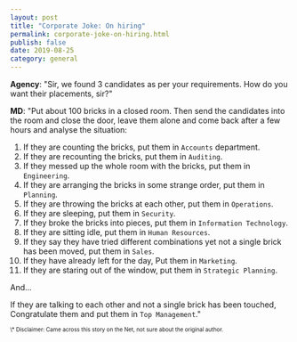 ```yaml
---
layout: post
title: "Corporate Joke: On hiring"
permalink: corporate-joke-on-hiring.html
publish: false
date: 2019-08-25
category: general
---
```


**Agency**: "Sir, we found 3 candidates as per your requirements. How do you want their  placements, sir?"

**MD**: "Put about 100 bricks in a closed room. Then send the candidates into the room and close the door, leave them alone and come back after a few hours and analyse the situation:

1. If they are counting the bricks, put them in `Accounts` department.
2. If they are recounting the bricks, put them in `Auditing`.
3. If they messed up the whole room with the bricks, put them in `Engineering`.
4. If they are arranging the bricks in some strange order, put them in `Planning`.
5. If they are throwing the bricks at each other, put them in `Operations`.
6. If they are sleeping, put them in `Security`.
7. If they broke the bricks into pieces, put them in `Information Technology`.
8. If they are sitting idle, put them in `Human Resources`.
9. If they say they have tried different combinations yet not a single brick has been moved, put them in `Sales`.
10. If they have already left for the day, Put them in `Marketing`.
11. If they are staring out of the window, put them in `Strategic Planning`.

And...

If they are talking to each other and not a single brick has been touched, Congratulate them and put them in `Top Management`."

<span style="font-size: 0.7em;">
\* Disclaimer: Came across this story on the Net, not sure about the original author.
</span>
